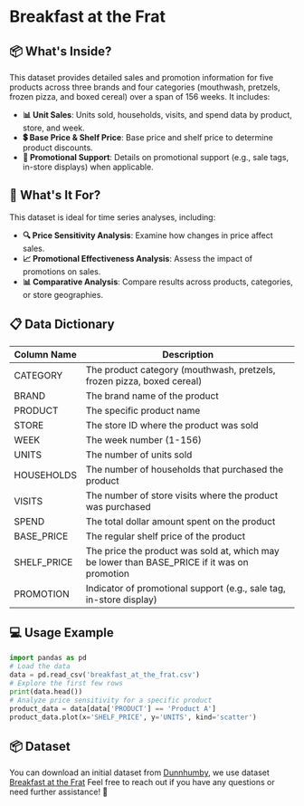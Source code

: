 # Breakfast at the Frat

## 📦 What's Inside?
This dataset provides detailed sales and promotion information for five products across three brands and four categories (mouthwash, pretzels, frozen pizza, and boxed cereal) over a span of 156 weeks. It includes:

- **📊 Unit Sales**: Units sold, households, visits, and spend data by product, store, and week.
- **💲 Base Price & Shelf Price**: Base price and shelf price to determine product discounts.
- **🎯 Promotional Support**: Details on promotional support (e.g., sale tags, in-store displays) when applicable.

## 🎯 What's It For?
This dataset is ideal for time series analyses, including:

- **🔍 Price Sensitivity Analysis**: Examine how changes in price affect sales.
- **📈 Promotional Effectiveness Analysis**: Assess the impact of promotions on sales.
- **📊 Comparative Analysis**: Compare results across products, categories, or store geographies.

## 📋 Data Dictionary

| Column Name  | Description                                                                 |
|--------------|-----------------------------------------------------------------------------|
| CATEGORY     | The product category (mouthwash, pretzels, frozen pizza, boxed cereal)      |
| BRAND        | The brand name of the product                                               |
| PRODUCT      | The specific product name                                                   |
| STORE        | The store ID where the product was sold                                     |
| WEEK         | The week number (1-156)                                                    |
| UNITS        | The number of units sold                                                    |
| HOUSEHOLDS   | The number of households that purchased the product                         |
| VISITS       | The number of store visits where the product was purchased                  |
| SPEND        | The total dollar amount spent on the product                                |
| BASE_PRICE   | The regular shelf price of the product                                      |
| SHELF_PRICE  | The price the product was sold at, which may be lower than BASE_PRICE if it was on promotion |
| PROMOTION    | Indicator of promotional support (e.g., sale tag, in-store display)        |

## 💻 Usage Example

```python
import pandas as pd
# Load the data
data = pd.read_csv('breakfast_at_the_frat.csv')
# Explore the first few rows
print(data.head())
# Analyze price sensitivity for a specific product
product_data = data[data['PRODUCT'] == 'Product A']
product_data.plot(x='SHELF_PRICE', y='UNITS', kind='scatter')
```
## 📦 Dataset
You can download an initial dataset from [Dunnhumby](https://www.dunnhumby.com), we use dataset [Breakfast at the Frat](https://www.dunnhumby.com/sites/default/files/sourcefiles/dunnhumby_Breakfast-at-the-Frat.zip)
Feel free to reach out if you have any questions or need further assistance! 🚀
